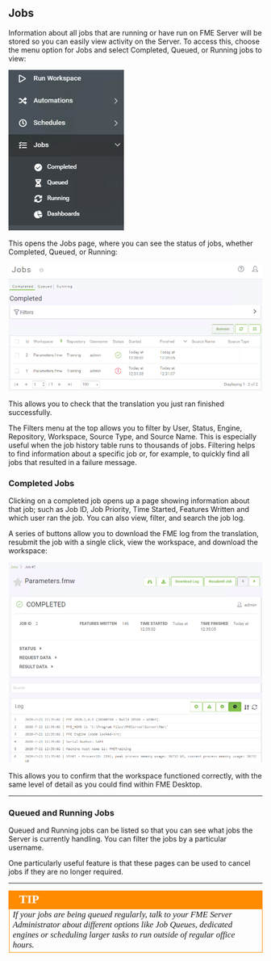## Jobs ##

Information about all jobs that are running or have run on FME Server will be stored so you can easily view activity on the Server. To access this,  choose the menu option for Jobs and select Completed, Queued, or Running jobs to view:

![](./Images/Img1.035.JobsHistory.png)

This opens the Jobs page, where you can see the status of jobs, whether Completed, Queued, or Running:

![](./Images/Img1.036.JobsListing.png)

This allows you to check that the translation you just ran finished successfully.

The Filters menu at the top allows you to filter by User, Status, Engine, Repository, Workspace, Source Type, and Source Name. This is especially useful when the job history table runs to thousands of jobs. Filtering helps to find information about a specific job or, for example, to quickly find all jobs that resulted in a failure message.

### Completed Jobs ###

Clicking on a completed job opens up a page showing information about that job; such as Job ID, Job Priority, Time Started, Features Written and which user ran the job. You can also view, filter, and search the job log.

A series of buttons allow you to download the FME log from the translation, resubmit the job with a single click, view the workspace, and download the workspace:

![](./Images/Img1.038.JobSummaryMenu.png)

This allows you to confirm that the workspace functioned correctly, with the same level of detail as you could find within FME Desktop.

---

### Queued and Running Jobs ###

Queued and Running jobs can be listed so that you can see what jobs the Server is currently handling. You can filter the jobs by a particular username.

One particularly useful feature is that these pages can be used to cancel jobs if they are no longer required.

---

<!--Tip Section-->

<table style="border-spacing: 0px">
<tr>
<td style="vertical-align:middle;background-color:darkorange;border: 2px solid darkorange">
<i class="fa fa-info-circle fa-lg fa-pull-left fa-fw" style="color:white;padding-right: 12px;vertical-align:text-top"></i>
<span style="color:white;font-size:x-large;font-weight: bold;font-family:serif">TIP</span>
</td>
</tr>

<tr>
<td style="border: 1px solid darkorange">
<span style="font-family:serif; font-style:italic; font-size:larger">
If your jobs are being queued regularly, talk to your FME Server Administrator about different options like Job Queues, dedicated engines or scheduling larger tasks to run outside of regular office hours.
</span>
</td>
</tr>
</table>
